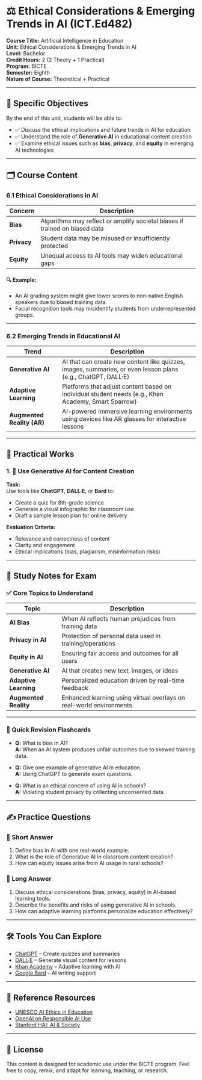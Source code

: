 # ⚖️ Ethical Considerations & Emerging Trends in AI (ICT.Ed482)

**Course Title:** Artificial Intelligence in Education  
**Unit:** Ethical Considerations & Emerging Trends in AI  
**Level:** Bachelor  
**Credit Hours:** 2 (2 Theory + 1 Practical)  
**Program:** BICTE  
**Semester:** Eighth  
**Nature of Course:** Theoretical + Practical  

---

## 🎯 Specific Objectives

By the end of this unit, students will be able to:

- ✅ Discuss the ethical implications and future trends in AI for education  
- ✅ Understand the role of **Generative AI** in educational content creation  
- ✅ Examine ethical issues such as **bias**, **privacy**, and **equity** in emerging AI technologies

---

## 🗂️ Course Content

### 6.1 Ethical Considerations in AI

| Concern     | Description |
|-------------|-------------|
| **Bias**    | Algorithms may reflect or amplify societal biases if trained on biased data |
| **Privacy** | Student data may be misused or insufficiently protected |
| **Equity**  | Unequal access to AI tools may widen educational gaps |

#### 🔍 Example:
- An AI grading system might give lower scores to non-native English speakers due to biased training data.
- Facial recognition tools may misidentify students from underrepresented groups.

---

### 6.2 Emerging Trends in Educational AI

| Trend                  | Description |
|------------------------|-------------|
| **Generative AI**      | AI that can create new content like quizzes, images, summaries, or even lesson plans (e.g., ChatGPT, DALL·E) |
| **Adaptive Learning**  | Platforms that adjust content based on individual student needs (e.g., Khan Academy, Smart Sparrow) |
| **Augmented Reality (AR)** | AI-powered immersive learning environments using devices like AR glasses for interactive lessons |

---

## 🧪 Practical Works

### 1. 🧠 Use Generative AI for Content Creation

**Task:**  
Use tools like **ChatGPT**, **DALL·E**, or **Bard** to:

- Create a quiz for 8th-grade science  
- Generate a visual infographic for classroom use  
- Draft a sample lesson plan for online delivery

**Evaluation Criteria:**

- Relevance and correctness of content  
- Clarity and engagement  
- Ethical implications (bias, plagiarism, misinformation risks)

---

## 📝 Study Notes for Exam

### ✅ Core Topics to Understand

| Topic | Description |
|-------|-------------|
| **AI Bias** | When AI reflects human prejudices from training data |
| **Privacy in AI** | Protection of personal data used in training/operations |
| **Equity in AI** | Ensuring fair access and outcomes for all users |
| **Generative AI** | AI that creates new text, images, or ideas |
| **Adaptive Learning** | Personalized education driven by real-time feedback |
| **Augmented Reality** | Enhanced learning using virtual overlays on real-world environments |

---

### 🧠 Quick Revision Flashcards

- **Q:** What is bias in AI?  
  **A:** When an AI system produces unfair outcomes due to skewed training data.

- **Q:** Give one example of generative AI in education.  
  **A:** Using ChatGPT to generate exam questions.

- **Q:** What is an ethical concern of using AI in schools?  
  **A:** Violating student privacy by collecting unconsented data.

---

## ✍️ Practice Questions

### 📌 Short Answer

1. Define bias in AI with one real-world example.  
2. What is the role of Generative AI in classroom content creation?  
3. How can equity issues arise from AI usage in rural schools?

### 📌 Long Answer

1. Discuss ethical considerations (bias, privacy, equity) in AI-based learning tools.  
2. Describe the benefits and risks of using generative AI in schools.  
3. How can adaptive learning platforms personalize education effectively?

---

## 🛠 Tools You Can Explore

- [ChatGPT](https://chat.openai.com) – Create quizzes and summaries  
- [DALL·E](https://openai.com/dall-e) – Generate visual content for lessons  
- [Khan Academy](https://www.khanacademy.org) – Adaptive learning with AI  
- [Google Bard](https://bard.google.com) – AI writing support

---

## 📎 Reference Resources

- [UNESCO AI Ethics in Education](https://www.unesco.org/en/artificial-intelligence/recommendation)  
- [OpenAI on Responsible AI Use](https://openai.com/responsibility)  
- [Stanford HAI: AI & Society](https://hai.stanford.edu/research/ai-society)

---

## 📄 License

This content is designed for academic use under the BICTE program. Feel free to copy, remix, and adapt for learning, teaching, or research.
